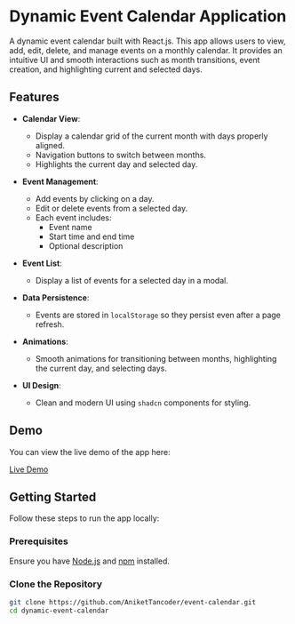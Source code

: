 # Dynamic Event Calendar Application

A dynamic event calendar built with React.js. This app allows users to view, add, edit, delete, and manage events on a monthly calendar. It provides an intuitive UI and smooth interactions such as month transitions, event creation, and highlighting current and selected days.

## Features

- **Calendar View**:
  - Display a calendar grid of the current month with days properly aligned.
  - Navigation buttons to switch between months.
  - Highlights the current day and selected day.

- **Event Management**:
  - Add events by clicking on a day.
  - Edit or delete events from a selected day.
  - Each event includes:
    - Event name
    - Start time and end time
    - Optional description
  
- **Event List**:
  - Display a list of events for a selected day in a modal.

- **Data Persistence**:
  - Events are stored in `localStorage` so they persist even after a page refresh.

- **Animations**:
  - Smooth animations for transitioning between months, highlighting the current day, and selecting days.

- **UI Design**:
  - Clean and modern UI using `shadcn` components for styling.

## Demo

You can view the live demo of the app here:

[Live Demo](https://67592edde8e88e16a3755d50--dynamiceventcalender.netlify.app/) 


## Getting Started

Follow these steps to run the app locally:

### Prerequisites

Ensure you have [Node.js](https://nodejs.org/) and [npm](https://www.npmjs.com/) installed.

### Clone the Repository

```bash
git clone https://github.com/AniketTancoder/event-calendar.git
cd dynamic-event-calendar
